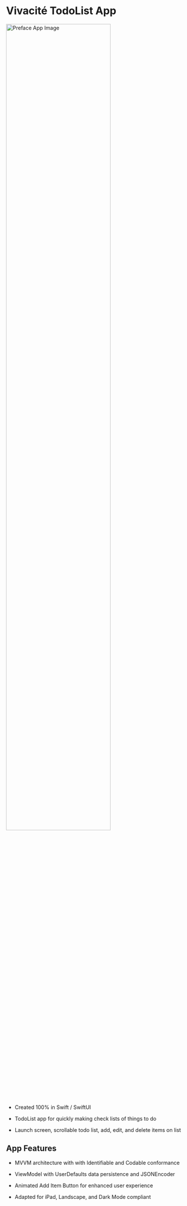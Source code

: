 # Vivacité TodoList App

<p align="left">
    <img src="https://github.com/scottyschwartzowen/Vivacite/blob/main/TodoList/Assets.xcassets/Images/vivacite.imageset/vivacité.png" alt="Preface App Image" width="75%" />
</p>

- Created 100% in Swift / SwiftUI

- TodoList app for quickly making check lists of things to do

- Launch screen, scrollable todo list, add, edit, and delete items on list

## App Features

- MVVM architecture with with Identifiable and Codable conformance

- ViewModel with UserDefaults data persistence and JSONEncoder

- Animated Add Item Button for enhanced user experience

- Adapted for iPad, Landscape, and Dark Mode compliant
